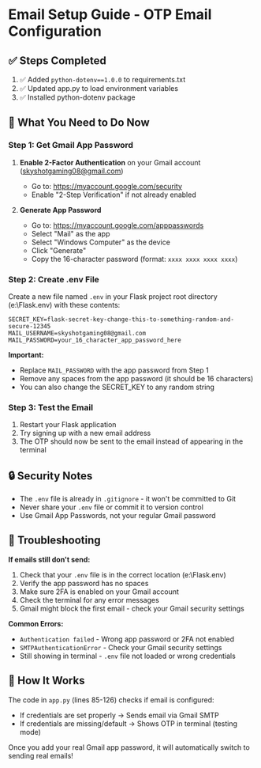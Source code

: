 # Email Setup Guide - OTP Email Configuration

## ✅ Steps Completed
1. ✅ Added `python-dotenv==1.0.0` to requirements.txt
2. ✅ Updated app.py to load environment variables
3. ✅ Installed python-dotenv package

## 🔧 What You Need to Do Now

### Step 1: Get Gmail App Password

1. **Enable 2-Factor Authentication** on your Gmail account (skyshotgaming08@gmail.com)
   - Go to: https://myaccount.google.com/security
   - Enable "2-Step Verification" if not already enabled

2. **Generate App Password**
   - Go to: https://myaccount.google.com/apppasswords
   - Select "Mail" as the app
   - Select "Windows Computer" as the device
   - Click "Generate"
   - Copy the 16-character password (format: `xxxx xxxx xxxx xxxx`)

### Step 2: Create .env File

Create a new file named `.env` in your Flask project root directory (e:\Flask\.env) with these contents:

```env
SECRET_KEY=flask-secret-key-change-this-to-something-random-and-secure-12345
MAIL_USERNAME=skyshotgaming08@gmail.com
MAIL_PASSWORD=your_16_character_app_password_here
```

**Important:**
- Replace `MAIL_PASSWORD` with the app password from Step 1
- Remove any spaces from the app password (it should be 16 characters)
- You can also change the SECRET_KEY to any random string

### Step 3: Test the Email

1. Restart your Flask application
2. Try signing up with a new email address
3. The OTP should now be sent to the email instead of appearing in the terminal

## 🔒 Security Notes

- The `.env` file is already in `.gitignore` - it won't be committed to Git
- Never share your `.env` file or commit it to version control
- Use Gmail App Passwords, not your regular Gmail password

## 🐛 Troubleshooting

**If emails still don't send:**

1. Check that your `.env` file is in the correct location (e:\Flask\.env)
2. Verify the app password has no spaces
3. Make sure 2FA is enabled on your Gmail account
4. Check the terminal for any error messages
5. Gmail might block the first email - check your Gmail security settings

**Common Errors:**

- `Authentication failed` - Wrong app password or 2FA not enabled
- `SMTPAuthenticationError` - Check your Gmail security settings
- Still showing in terminal - `.env` file not loaded or wrong credentials

## 📧 How It Works

The code in `app.py` (lines 85-126) checks if email is configured:
- If credentials are set properly → Sends email via Gmail SMTP
- If credentials are missing/default → Shows OTP in terminal (testing mode)

Once you add your real Gmail app password, it will automatically switch to sending real emails!

